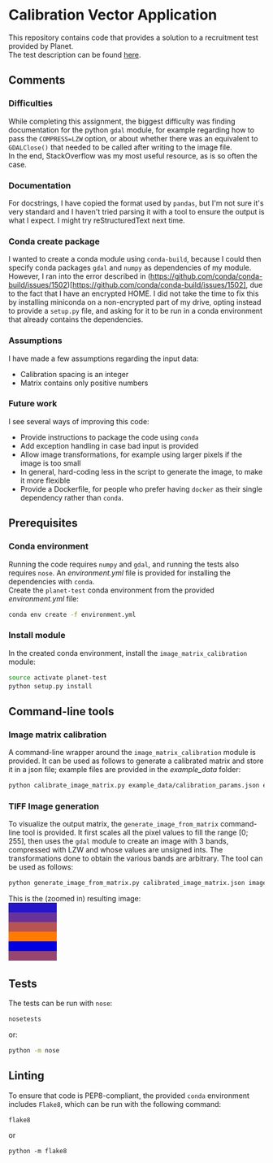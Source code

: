 # Calibration Vector Application

This repository contains code that provides a solution to a recruitment test provided by Planet.  
The test description can be found [here](doc/test-description.md).


## Comments

### Difficulties

While completing this assignment, the biggest difficulty was finding documentation for the python `gdal` module, for example regarding how to pass the `COMPRESS=LZW` option, or about whether there was an equivalent to `GDALClose()` that needed to be called after writing to the image file.  
In the end, StackOverflow was my most useful resource, as is so often the case.

### Documentation

For docstrings, I have copied the format used by `pandas`, but I'm not sure it's very standard and I haven't tried parsing it with a tool to ensure the output is what I expect. I might try reStructuredText next time.

### Conda create package

I wanted to create a conda module using `conda-build`, because I could then specify conda packages `gdal` and `numpy` as dependencies of my module. However, I ran into the error described in (https://github.com/conda/conda-build/issues/1502)[https://github.com/conda/conda-build/issues/1502], due to the fact that I have an encrypted HOME. I did not take the time to fix this by installing miniconda on a non-encrypted part of my drive, opting instead to provide a `setup.py` file, and asking for it to be run in a conda environment that already contains the dependencies.

### Assumptions

I have made a few assumptions regarding the input data:
- Calibration spacing is an integer
- Matrix contains only positive numbers

### Future work

I see several ways of improving this code:
- Provide instructions to package the code using `conda`
- Add exception handling in case bad input is provided
- Allow image transformations, for example using larger pixels if the image is too small
- In general, hard-coding less in the script to generate the image, to make it more flexible
- Provide a Dockerfile, for people who prefer having `docker` as their single dependency rather than `conda`. 


## Prerequisites

### Conda environment

Running the code requires `numpy` and `gdal`, and running the tests also requires `nose`. An _environment.yml_ file is provided for installing the dependencies with `conda`.  
Create the `planet-test` conda environment from the provided _environment.yml_ file:
```sh
conda env create -f environment.yml
```


### Install module

In the created conda environment, install the `image_matrix_calibration` module:
```sh
source activate planet-test
python setup.py install
```


## Command-line tools

### Image matrix calibration
A command-line wrapper around the `image_matrix_calibration` module is provided. It can be used as follows to generate a calibrated matrix and store it in a json file; example files are provided in the _example_data_ folder:
```sh
python calibrate_image_matrix.py example_data/calibration_params.json example_data/image_matrix.json > calibrated_image_matrix.json
```


### TIFF Image generation

To visualize the output matrix, the `generate_image_from_matrix` command-line tool is provided. It first scales all the pixel values to fill the range [0; 255], then uses the `gdal` module to create an image with 3 bands, compressed with LZW and whose values are unsigned ints. The transformations done to obtain the various bands are arbitrary. The tool can be used as follows:
```sh
python generate_image_from_matrix.py calibrated_image_matrix.json image.tif
```


This is the (zoomed in) resulting image:  
![](doc/image.png)


## Tests

The tests can be run with `nose`:
```sh
nosetests
```

or:
```sh
python -m nose
```


## Linting

To ensure that code is PEP8-compliant, the provided `conda` environment includes `Flake8`, which can be run with the following command:
```sh
flake8
```

or
```
python -m flake8
```
